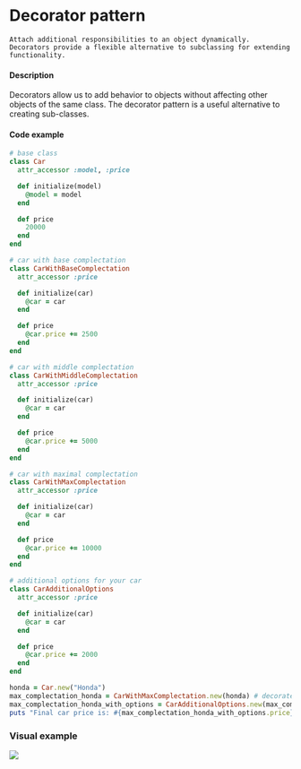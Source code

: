 # Decorator pattern

``Attach additional responsibilities to an object dynamically. Decorators provide a flexible alternative to subclassing for extending functionality.``

#### Description

Decorators allow us to add behavior to objects without affecting other objects of the same class. The decorator pattern is a useful alternative to creating sub-classes.

#### Code example
```ruby
# base class
class Car
  attr_accessor :model, :price

  def initialize(model)
    @model = model
  end

  def price
    20000
  end
end

# car with base complectation
class CarWithBaseComplectation
  attr_accessor :price

  def initialize(car)
    @car = car
  end

  def price
    @car.price += 2500
  end
end

# car with middle complectation
class CarWithMiddleComplectation
  attr_accessor :price

  def initialize(car)
    @car = car
  end

  def price
    @car.price += 5000
  end
end

# car with maximal complectation
class CarWithMaxComplectation
  attr_accessor :price

  def initialize(car)
    @car = car
  end

  def price
    @car.price += 10000
  end
end

# additional options for your car
class CarAdditionalOptions
  attr_accessor :price

  def initialize(car)
    @car = car
  end

  def price
    @car.price += 2000
  end
end

honda = Car.new("Honda")
max_complectation_honda = CarWithMaxComplectation.new(honda) # decorate with CarWithMaxComplectation class
max_complectation_honda_with_options = CarAdditionalOptions.new(max_complectation_honda)
puts "Final car price is: #{max_complectation_honda_with_options.price}"
```

### Visual example

![](https://imgur.com/0A5QRKD.png)
